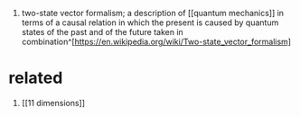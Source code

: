 1. two-state vector formalism; a description of [[quantum mechanics]] in terms of a causal relation in which the present is caused by quantum states of the past and of the future taken in combination^[https://en.wikipedia.org/wiki/Two-state_vector_formalism]

# related
1. [[11 dimensions]]